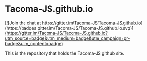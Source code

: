 Tacoma-JS.github.io
===================

[![Join the chat at https://gitter.im/Tacoma-JS/Tacoma-JS.github.io](https://badges.gitter.im/Tacoma-JS/Tacoma-JS.github.io.svg)](https://gitter.im/Tacoma-JS/Tacoma-JS.github.io?utm_source=badge&utm_medium=badge&utm_campaign=pr-badge&utm_content=badge)

This is the repository that holds the Tacoma-JS github site.
